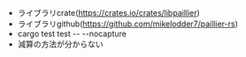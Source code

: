- ライブラリcrate(https://crates.io/crates/libpaillier)
- ライブラリgithub(https://github.com/mikelodder7/paillier-rs)
- cargo test test -- --nocapture
- 減算の方法が分からない